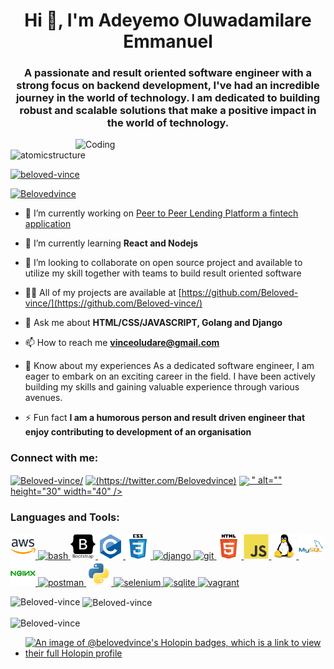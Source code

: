 <h1 align="center">Hi 👋, I'm Adeyemo Oluwadamilare Emmanuel</h1>
<h3 align="center">A passionate and result oriented software engineer with a strong focus on backend development, I've had an incredible journey in the world of technology. I am dedicated to building robust and scalable solutions that make a positive impact in the world of technology.</h3>
<img align="right" alt="Coding" width="400" src="https://cleancommit.io/static/4210533edc0ecaa67e1c734e159da855/8c32c/website-programmer-resized.avif">

<p align="left"> <img src="https://komarev.com/ghpvc/?username=atomicstructure&label=Profile%20views&color=0e75b6&style=flat" alt="atomicstructure" /> </p>

<p align="left"> <a href="https://github.com/ryo-ma/github-profile-trophy"><img src="https://github-profile-trophy.vercel.app/?username=beloved-vince" alt="beloved-vince" /></a> </p>

<p align="left"> <a href="https://twitter.com/Belovedvince" target="blank"><img src="https://img.shields.io/twitter/follow/Belovedvince?logo=twitter&style=for-the-badge" alt="Belovedvince" /></a> </p>

- 🔭 I’m currently working on [Peer to Peer Lending Platform a fintech application](https://github.com/Beloved-vince/InvestFlowAPI)

- 🌱 I’m currently learning **React and Nodejs**

- 👯 I’m looking to collaborate on open source project and available to utilize my skill together with teams to build result oriented software
- 👨‍💻 All of my projects are available at [https://github.com/Beloved-vince/](https://github.com/Beloved-vince/)

- 💬 Ask me about **HTML/CSS/JAVASCRIPT, Golang and Django**

- 📫 How to reach me **vinceoludare@gmail.com**

- 📄 Know about my experiences As a dedicated software engineer, I am eager to embark on an exciting career in the field. I have been actively building my skills and gaining valuable experience through various avenues.

- ⚡ Fun fact **I am a humorous person and result driven engineer that enjoy contributing to development of an organisation**


<h3 align="left">Connect with me:</h3>
<p align="left">
<a href="https://www.linkedin.com/in/adeyemo-oluwadamilare-18a55b22b/" target="blank"><img align="center" src="https://raw.githubusercontent.com/rahuldkjain/github-profile-readme-generator/master/src/images/icons/Social/linked-in-alt.svg" alt="Beloved-vince/" height="30" width="40" /></a> <a href="https://twitter.com/Belovedvince" target="blank"><img align="center" src="https://raw.githubusercontent.com/rahuldkjain/github-profile-readme-generator/master/src/images/icons/Social/twitter.svg" alt="(https://twitter.com/Belovedvince)" height="30" width="40" /></a>
<a href="https://vinceoludare.hashnode.dev/" target="blank"><img align="center" src="https://raw.githubusercontent.com/rahuldkjain/github-profile-readme-generator/master/src/images/icons/Social/<svg fill="none" viewBox="0 0 334 56" xmlns="http://www.w3.org/2000/svg"><path fill="#fff" fill-rule="evenodd" d="M4.464 18.71c-5.133 5.131-5.133 13.449 0 18.58l14.868 14.862c5.133 5.13 13.454 5.13 18.586 0L52.786 37.29c5.133-5.13 5.133-13.448 0-18.579L37.918 3.848c-5.133-5.13-13.454-5.13-18.586 0L4.464 18.71ZM35.13 34.503a9.193 9.193 0 0 0 0-13.006 9.2 9.2 0 0 0-13.01 0 9.193 9.193 0 0 0 0 13.006 9.202 9.202 0 0 0 13.01 0Z" clip-rule="evenodd"/><path fill="#fff" d="M69.636 49.346V5.966h8.599v18.28l-1.032-1.375c.726-1.872 1.892-3.247 3.497-4.126 1.643-.917 3.554-1.375 5.733-1.375 2.37 0 4.433.496 6.191 1.49a10.498 10.498 0 0 1 4.185 4.183c.994 1.757 1.49 3.82 1.49 6.19v20.113H89.7v-18.28c0-1.223-.248-2.273-.745-3.152a4.97 4.97 0 0 0-2.006-2.063c-.841-.497-1.835-.745-2.981-.745-1.109 0-2.102.248-2.981.745a5.354 5.354 0 0 0-2.064 2.063c-.459.879-.688 1.93-.688 3.152v18.28h-8.6ZM112.496 50.034c-2.255 0-4.204-.363-5.848-1.089-1.643-.726-2.904-1.757-3.783-3.094-.879-1.376-1.319-3-1.319-4.871 0-1.758.401-3.305 1.204-4.642.802-1.375 2.025-2.522 3.669-3.438 1.681-.917 3.764-1.567 6.248-1.949l9.574-1.547v6.304l-8.026 1.432c-1.223.23-2.159.63-2.809 1.204-.649.535-.974 1.318-.974 2.35 0 .954.363 1.7 1.089 2.234.726.535 1.624.802 2.694.802 1.414 0 2.657-.305 3.727-.916 1.07-.612 1.891-1.433 2.465-2.465a6.928 6.928 0 0 0 .917-3.495v-8.138c0-1.184-.478-2.177-1.433-2.98-.917-.802-2.179-1.203-3.784-1.203-1.529 0-2.885.42-4.07 1.26-1.147.841-1.987 1.95-2.523 3.325l-6.879-3.267a11.175 11.175 0 0 1 2.924-4.527c1.338-1.26 2.943-2.235 4.815-2.923 1.873-.687 3.918-1.031 6.134-1.031 2.637 0 4.969.477 6.994 1.432 2.026.956 3.593 2.293 4.701 4.012 1.147 1.68 1.72 3.648 1.72 5.902v20.63h-8.026v-5.042l1.949-.344c-.917 1.375-1.93 2.521-3.038 3.438a11.21 11.21 0 0 1-3.726 1.948c-1.376.459-2.905.688-4.586.688ZM147.351 50.034c-3.44 0-6.44-.802-9-2.407-2.523-1.643-4.243-3.84-5.16-6.59l6.306-2.98c.803 1.681 1.892 3 3.268 3.954a7.86 7.86 0 0 0 4.586 1.433c1.223 0 2.159-.248 2.809-.745.65-.497.975-1.184.975-2.063 0-.459-.115-.84-.344-1.146-.23-.344-.574-.65-1.032-.917-.459-.267-1.032-.497-1.72-.688l-5.332-1.49c-2.56-.726-4.528-1.89-5.904-3.495-1.376-1.643-2.064-3.572-2.064-5.788 0-1.949.497-3.649 1.49-5.1.994-1.452 2.389-2.58 4.185-3.381 1.797-.841 3.86-1.261 6.192-1.261 3.057 0 5.732.726 8.026 2.177 2.331 1.414 3.974 3.42 4.93 6.017l-6.364 2.98c-.458-1.299-1.299-2.33-2.522-3.094-1.185-.802-2.542-1.203-4.07-1.203-1.109 0-1.988.229-2.637.687-.612.459-.918 1.089-.918 1.891 0 .42.115.803.344 1.146.23.344.593.65 1.09.917.535.268 1.184.516 1.949.745l4.987 1.49c2.599.764 4.586 1.93 5.962 3.496 1.376 1.528 2.064 3.419 2.064 5.673 0 1.948-.516 3.648-1.548 5.1-.993 1.452-2.388 2.598-4.185 3.439-1.796.802-3.917 1.203-6.363 1.203ZM163.44 49.346V5.966h8.599v18.28l-1.032-1.375c.726-1.872 1.892-3.247 3.497-4.126 1.643-.917 3.554-1.375 5.733-1.375 2.369 0 4.433.496 6.191 1.49a10.501 10.501 0 0 1 4.185 4.183c.994 1.757 1.49 3.82 1.49 6.19v20.113h-8.599v-18.28c0-1.223-.248-2.273-.745-3.152a4.971 4.971 0 0 0-2.006-2.063c-.841-.497-1.835-.745-2.981-.745-1.109 0-2.102.248-2.981.745a5.357 5.357 0 0 0-2.064 2.063c-.459.879-.688 1.93-.688 3.152v18.28h-8.599ZM196.611 49.346V18.058h8.026v6.189l-.459-1.376c.727-1.872 1.892-3.247 3.497-4.126 1.644-.917 3.555-1.375 5.733-1.375 2.37 0 4.433.496 6.191 1.49a10.489 10.489 0 0 1 4.185 4.183c.994 1.757 1.491 3.82 1.491 6.19v20.113h-8.599v-18.28c0-1.223-.249-2.273-.745-3.152a4.973 4.973 0 0 0-2.007-2.063c-.841-.497-1.834-.745-2.981-.745-1.108 0-2.102.248-2.981.745a5.357 5.357 0 0 0-2.064 2.063c-.458.879-.688 1.93-.688 3.152v18.28h-8.599ZM245.318 50.034c-3.095 0-5.923-.707-8.484-2.12a16.664 16.664 0 0 1-6.077-5.788c-1.49-2.483-2.236-5.291-2.236-8.424 0-3.171.746-5.979 2.236-8.424a16.664 16.664 0 0 1 6.077-5.788c2.561-1.413 5.389-2.12 8.484-2.12 3.096 0 5.905.707 8.428 2.12 2.522 1.414 4.528 3.343 6.019 5.788 1.529 2.445 2.293 5.253 2.293 8.424 0 3.133-.764 5.94-2.293 8.424-1.491 2.445-3.497 4.374-6.019 5.788-2.523 1.413-5.332 2.12-8.428 2.12Zm0-7.736c1.567 0 2.924-.363 4.071-1.089 1.184-.726 2.102-1.738 2.751-3.037.688-1.3 1.032-2.79 1.032-4.47 0-1.681-.344-3.152-1.032-4.413-.649-1.299-1.567-2.31-2.751-3.037-1.147-.764-2.504-1.146-4.071-1.146-1.567 0-2.942.382-4.127 1.146-1.185.726-2.121 1.738-2.809 3.037-.65 1.261-.975 2.732-.975 4.413 0 1.68.325 3.17.975 4.47.688 1.299 1.624 2.311 2.809 3.037s2.56 1.089 4.127 1.089ZM280.71 50.034c-3.057 0-5.79-.726-8.197-2.178-2.408-1.451-4.319-3.419-5.733-5.902-1.376-2.483-2.064-5.234-2.064-8.252 0-3.056.707-5.807 2.121-8.252 1.414-2.483 3.325-4.45 5.733-5.903 2.408-1.451 5.102-2.177 8.083-2.177 2.293 0 4.319.44 6.077 1.318 1.796.84 3.21 2.044 4.242 3.61l-1.319 1.72V5.965h8.6v43.38h-8.026v-5.73l.802 1.776c-1.07 1.528-2.522 2.694-4.357 3.496-1.834.764-3.821 1.146-5.962 1.146Zm1.032-7.736c1.567 0 2.943-.363 4.128-1.089s2.102-1.738 2.752-3.037c.687-1.3 1.031-2.79 1.031-4.47 0-1.681-.344-3.171-1.031-4.47-.65-1.299-1.567-2.311-2.752-3.037-1.185-.726-2.561-1.089-4.128-1.089-1.567 0-2.981.382-4.242 1.146-1.223.726-2.178 1.738-2.866 3.037-.688 1.261-1.032 2.732-1.032 4.413 0 1.68.344 3.17 1.032 4.47.688 1.299 1.643 2.311 2.866 3.037 1.261.726 2.675 1.089 4.242 1.089ZM318.481 50.034c-3.325 0-6.211-.726-8.657-2.178-2.446-1.49-4.338-3.476-5.675-5.96-1.338-2.483-2.007-5.233-2.007-8.251 0-3.133.688-5.922 2.064-8.367 1.414-2.445 3.306-4.374 5.676-5.788 2.369-1.413 5.044-2.12 8.025-2.12 2.485 0 4.682.4 6.593 1.203 1.911.764 3.516 1.853 4.815 3.267a14.224 14.224 0 0 1 3.039 4.928c.688 1.834 1.032 3.84 1.032 6.017 0 .611-.039 1.223-.115 1.834-.038.573-.134 1.07-.287 1.49h-23.446v-6.304h18.574l-4.071 2.98c.383-1.643.363-3.094-.057-4.355-.42-1.3-1.166-2.311-2.236-3.037-1.032-.765-2.312-1.146-3.841-1.146-1.49 0-2.771.362-3.841 1.088-1.07.726-1.872 1.796-2.407 3.21-.535 1.413-.746 3.132-.631 5.157-.153 1.757.057 3.305.631 4.642.573 1.337 1.452 2.387 2.637 3.151 1.184.726 2.618 1.09 4.299 1.09 1.529 0 2.828-.306 3.898-.918a6.544 6.544 0 0 0 2.58-2.521l6.88 3.266c-.612 1.529-1.587 2.866-2.924 4.012-1.3 1.146-2.847 2.044-4.644 2.693-1.796.611-3.764.917-5.904.917Z"/>
</svg>" alt="" height="30" width="40" /></a>



<h3 align="left">Languages and Tools:</h3>
<p align="left"> <a href="https://aws.amazon.com" target="_blank" rel="noreferrer"> <img src="https://raw.githubusercontent.com/devicons/devicon/master/icons/amazonwebservices/amazonwebservices-original-wordmark.svg" alt="aws" width="40" height="40"/> </a> <a href="https://www.gnu.org/software/bash/" target="_blank" rel="noreferrer"> <img src="https://www.vectorlogo.zone/logos/gnu_bash/gnu_bash-icon.svg" alt="bash" width="40" height="40"/> </a> <a href="https://getbootstrap.com" target="_blank" rel="noreferrer"> <img src="https://raw.githubusercontent.com/devicons/devicon/master/icons/bootstrap/bootstrap-plain-wordmark.svg" alt="bootstrap" width="40" height="40"/> </a> <a href="https://www.cprogramming.com/" target="_blank" rel="noreferrer"> <img src="https://raw.githubusercontent.com/devicons/devicon/master/icons/c/c-original.svg" alt="c" width="40" height="40"/> </a> <a href="https://www.w3schools.com/css/" target="_blank" rel="noreferrer"> <img src="https://raw.githubusercontent.com/devicons/devicon/master/icons/css3/css3-original-wordmark.svg" alt="css3" width="40" height="40"/> </a> <a href="https://www.djangoproject.com/" target="_blank" rel="noreferrer"> <img src="https://cdn.worldvectorlogo.com/logos/django.svg" alt="django" width="40" height="40"/> </a> <a href="https://git-scm.com/" target="_blank" rel="noreferrer"> <img src="https://www.vectorlogo.zone/logos/git-scm/git-scm-icon.svg" alt="git" width="40" height="40"/> </a> <a href="https://www.w3.org/html/" target="_blank" rel="noreferrer"> <img src="https://raw.githubusercontent.com/devicons/devicon/master/icons/html5/html5-original-wordmark.svg" alt="html5" width="40" height="40"/> </a> <a href="https://developer.mozilla.org/en-US/docs/Web/JavaScript" target="_blank" rel="noreferrer"> <img src="https://raw.githubusercontent.com/devicons/devicon/master/icons/javascript/javascript-original.svg" alt="javascript" width="40" height="40"/> </a> <a href="https://www.linux.org/" target="_blank" rel="noreferrer"> <img src="https://raw.githubusercontent.com/devicons/devicon/master/icons/linux/linux-original.svg" alt="linux" width="40" height="40"/> </a> <a href="https://www.mysql.com/" target="_blank" rel="noreferrer"> <img src="https://raw.githubusercontent.com/devicons/devicon/master/icons/mysql/mysql-original-wordmark.svg" alt="mysql" width="40" height="40"/> </a> <a href="https://www.nginx.com" target="_blank" rel="noreferrer"> <img src="https://raw.githubusercontent.com/devicons/devicon/master/icons/nginx/nginx-original.svg" alt="nginx" width="40" height="40"/> </a><a href="https://postman.com" target="_blank" rel="noreferrer"> <img src="https://www.vectorlogo.zone/logos/getpostman/getpostman-icon.svg" alt="postman" width="40" height="40"/> </a> <a href="https://www.python.org" target="_blank" rel="noreferrer"> <img src="https://raw.githubusercontent.com/devicons/devicon/master/icons/python/python-original.svg" alt="python" width="40" height="40"/> </a> <a href="https://www.selenium.dev" target="_blank" rel="noreferrer"> <img src="https://raw.githubusercontent.com/detain/svg-logos/780f25886640cef088af994181646db2f6b1a3f8/svg/selenium-logo.svg" alt="selenium" width="40" height="40"/> </a> <a href="https://www.sqlite.org/" target="_blank" rel="noreferrer"> <img src="https://www.vectorlogo.zone/logos/sqlite/sqlite-icon.svg" alt="sqlite" width="40" height="40"/> </a> <a href="https://www.vagrantup.com/" target="_blank" rel="noreferrer"> <img src="https://www.vectorlogo.zone/logos/vagrantup/vagrantup-icon.svg" alt="vagrant" width="40" height="40"/> </a> </p>

<p><img align="left" src="https://github-readme-stats.vercel.app/api/top-langs?username=Beloved-vince&show_icons=true&locale=en&layout=compact" alt="Beloved-vince" /></p>

<p>&nbsp;<img align="center" src="https://github-readme-stats.vercel.app/api?username=Beloved-vince&show_icons=true&locale=en" alt="Beloved-vince" /></p>

<p><img align="center" src="https://github-readme-streak-stats.herokuapp.com/?user=Beloved-vince&" alt="Beloved-vince" /></p>


- [![An image of @belovedvince's Holopin badges, which is a link to view their full Holopin profile](https://holopin.me/belovedvince)](https://holopin.io/@belovedvince)

<!---
Beloved-vince/Beloved-vince is a ✨ special ✨ repository because its `README.md` (this file) appears on your GitHub profile.
You can click the Preview link to take a look at your changes.
--->
